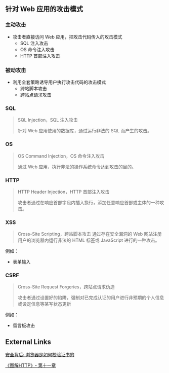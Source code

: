 ## 针对 Web 应用的攻击模式

### 主动攻击

+ 攻击者直接访问 Web 应用，把攻击代码传入的攻击模式
  + SQL 注入攻击
  + OS 命令注入攻击
  + HTTP 首部注入攻击

### 被动攻击

+ 利用全套策略诱导用户执行攻击代码的攻击模式
  + 跨站脚本攻击
  + 跨站点请求攻击

### SQL

> SQL Injection，SQL 注入攻击
>
> 针对 Web 应用使用的数据库，通过运行非法的 SQL 而产生的攻击。

### OS 

> OS Command Injection，OS 命令注入攻击
>
> 通过 Web 应用，执行非法的操作系统命令达到攻击的目的。

### HTTP

> HTTP Header Injection，HTTP 首部注入攻击
>
> 攻击者通过在响应首部字段内插入换行，添加任意响应首部或主体的一种攻击。

### XSS

> Cross-Site Scripting，跨站脚本攻击
> 通过存在安全漏洞的 Web 网站注册用户的浏览器内运行非法的 HTML 标签或 JavaScript 进行的一种攻击。

例如：

+ 表单输入

### CSRF

> Cross-Site Request Forgeries，跨站点请求伪造
>
> 攻击者通过设置好的陷阱，强制对已完成认证的用户进行非预期的个人信息或设定信息等某写状态更新

例如：

+ 留言板攻击





## External Links

[安全背后: 浏览器是如何校验证书的](https://cjting.me/2021/03/02/how-to-validate-tls-certificate/) 

[《图解HTTP》- 第十一章](纸质书)  